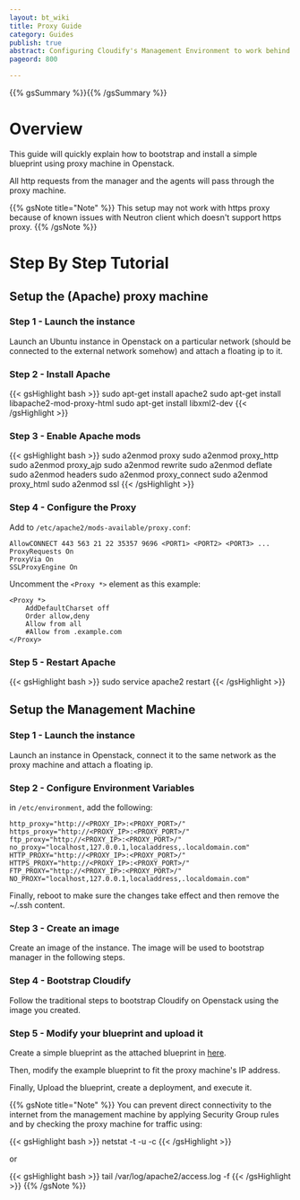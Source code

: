 ```yaml
---
layout: bt_wiki
title: Proxy Guide
category: Guides
publish: true
abstract: Configuring Cloudify's Management Environment to work behind a proxy
pageord: 800

---
```

{{% gsSummary %}}{{% /gsSummary %}}

# Overview

This guide will quickly explain how to bootstrap and install a simple blueprint using proxy machine in Openstack.

All http requests from the manager and the agents will pass through the proxy machine.

{{% gsNote title="Note" %}}
This setup may not work with https proxy because of known issues with Neutron client which doesn't support https proxy.
{{% /gsNote %}}

# Step By Step Tutorial

## Setup the (Apache) proxy machine

### Step 1 - Launch the instance

Launch an Ubuntu instance in Openstack on a particular network (should be connected to the external network somehow) and attach a floating ip to it.

### Step 2 - Install Apache

{{< gsHighlight  bash  >}}
sudo apt-get install apache2
sudo apt-get install libapache2-mod-proxy-html
sudo apt-get install libxml2-dev
{{< /gsHighlight >}}

### Step 3 - Enable Apache mods

{{< gsHighlight  bash  >}}
sudo a2enmod proxy
sudo a2enmod proxy_http
sudo a2enmod proxy_ajp
sudo a2enmod rewrite
sudo a2enmod deflate
sudo a2enmod headers
sudo a2enmod proxy_connect
sudo a2enmod proxy_html
sudo a2enmod ssl
{{< /gsHighlight >}}


### Step 4 - Configure the Proxy

Add to `/etc/apache2/mods-available/proxy.conf`:

    AllowCONNECT 443 563 21 22 35357 9696 <PORT1> <PORT2> <PORT3> ...
    ProxyRequests On
    ProxyVia On
    SSLProxyEngine On

Uncomment the `<Proxy *>` element as this example:

    <Proxy *>
        AddDefaultCharset off
        Order allow,deny
        Allow from all
        #Allow from .example.com
    </Proxy>

### Step 5 - Restart Apache

{{< gsHighlight  bash  >}}
sudo service apache2 restart
{{< /gsHighlight >}}

## Setup the Management Machine

### Step 1 - Launch the instance

Launch an instance in Openstack, connect it to the same network as the proxy machine and attach a floating ip.

### Step 2 - Configure Environment Variables

in `/etc/environment`, add the following:

    http_proxy="http://<PROXY_IP>:<PROXY_PORT>/"
    https_proxy="http://<PROXY_IP>:<PROXY_PORT>/"
    ftp_proxy="http://<PROXY_IP>:<PROXY_PORT>/"
    no_proxy="localhost,127.0.0.1,localaddress,.localdomain.com"
    HTTP_PROXY="http://<PROXY_IP>:<PROXY_PORT>/"
    HTTPS_PROXY="http://<PROXY_IP>:<PROXY_PORT>/"
    FTP_PROXY="http://<PROXY_IP>:<PROXY_PORT>/"
    NO_PROXY="localhost,127.0.0.1,localaddress,.localdomain.com"

Finally, reboot to make sure the changes take effect and then remove the ~/.ssh content.

### Step 3 - Create an image

Create an image of the instance. The image will be used to bootstrap manager in the following steps.

### Step 4 - Bootstrap Cloudify

Follow the traditional steps to bootstrap Cloudify on Openstack using the image you created.

### Step 5 - Modify your blueprint and upload it

Create a simple blueprint as the attached blueprint in [here](https://cloudifysource.atlassian.net/browse/CFY-1220).

Then, modify the example blueprint to fit the proxy machine's IP address.

Finally, Upload the blueprint, create a deployment, and execute it.

{{% gsNote title="Note" %}}
You can prevent direct connectivity to the internet from the management machine by applying Security Group rules and by checking the proxy machine for traffic using:

{{< gsHighlight  bash  >}}
netstat -t -u -c
{{< /gsHighlight >}}

or

{{< gsHighlight  bash  >}}
tail /var/log/apache2/access.log -f
{{< /gsHighlight >}}
{{% /gsNote %}}